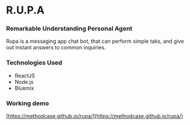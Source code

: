 # R.U.P.A
### Remarkable Understanding Personal Agent
    
   Rupa is a messaging app chat bot, that can perform simple taks, and give out instant answers to common inquiries.
    
### Technologies Used
 - ReactJS
 - Node.js
 - Bluemix
 
### Working demo
[https://methodcase.github.io/rupa/](https://methodcase.github.io/rupa/)
